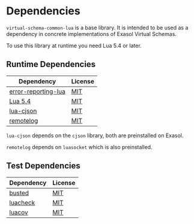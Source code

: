 <!-- @formatter:off -->
# Dependencies

`virtual-schema-common-lua` is a base library. It is intended to be used as a dependency in concrete implementations of Exasol Virtual Schemas.

To use this library at runtime you need Lua 5.4 or later.

## Runtime Dependencies

| Dependency                                                           | License    |
|----------------------------------------------------------------------|------------|
| [error-reporting-lua](https://github.com/exasol/error-reporting-lua) | [MIT][mit] | 
| [Lua 5.4](https://www.lua.org)                                       | [MIT][mit] |
| [lua-cjson](https://github.com/openresty/lua-cjson)                  | [MIT][mit] |
| [remotelog](https://github.com/exasol/remotelog-lua)                 | [MIT][mit] |

`lua-cjson` depends on the `cjson` library, both are preinstalled on Exasol.

`remotelog` depends on `luasocket` which is also preinstalled.

## Test Dependencies

| Dependency                                        | License    |
|---------------------------------------------------|------------|
| [busted](http://olivinelabs.com/busted/)          | [MIT][mit] |
| [luacheck](https://github.com/mpeterv/luacheck)   | [MIT][mit] |
| [luacov](https://github.com/keplerproject/luacov) | [MIT][mit] |


[mit]: https://mit-license.org/